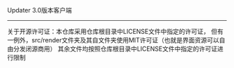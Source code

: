 Updater 3.0版本客户端


----------------

关于开源许可证：本仓库采用仓库根目录中LICENSE文件中指定的许可证，
但有一例外，src/render文件夹及其自文件夹使用MIT许可证（也就是界面资源可以自由分发闭源商用）
其余文件均按照仓库根目录中LICENSE文件中指定的许可证进行限制

